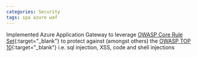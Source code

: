 ```yaml
---
categories: Security
tags: spa azure waf
---
```


Implemented Azure Application Gateway to leverage [OWASP Core Rule Set](https://owasp.org/www-project-modsecurity-core-rule-set/){:target="_blank"} to protect against (amongst others) the [OWASP TOP 10](https://coreruleset.org/){:target="_blank"} i.e. sql injection, XSS, code and shell injections 




